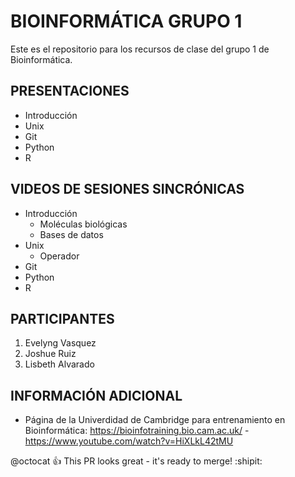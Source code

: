 # BIOINFORMÁTICA GRUPO 1
Este es el repositorio para los recursos de clase del grupo 1 de Bioinformática. 

## PRESENTACIONES

- Introducción
- Unix
- Git
- Python
- R


## VIDEOS DE SESIONES SINCRÓNICAS 

- Introducción
  - Moléculas biológicas
  - Bases de datos
- Unix
  - Operador  
- Git
- Python
- R



## PARTICIPANTES

1. Evelyng Vasquez
2. Joshue Ruiz 
3. Lisbeth Alvarado

## INFORMACIÓN ADICIONAL

- Página de la Univerdidad de Cambridge para entrenamiento en Bioinformática: <https://bioinfotraining.bio.cam.ac.uk/>
-https://www.youtube.com/watch?v=HiXLkL42tMU


@octocat :+1: This PR looks great - it's ready to merge! :shipit:
